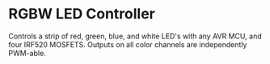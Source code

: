 # RGBW LED Controller
Controls a strip of red, green, blue, and white LED's with any AVR MCU, and four IRF520 MOSFETS. Outputs on all color channels are independently PWM-able.

